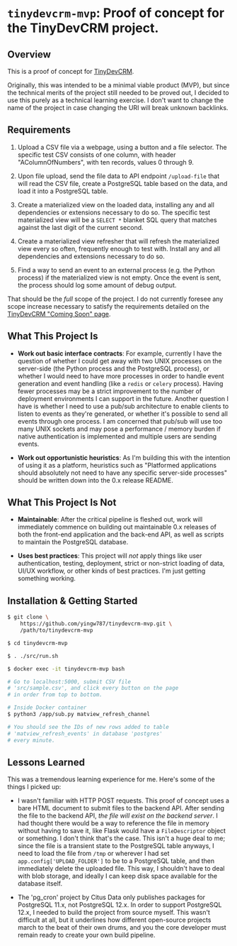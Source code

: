 # `tinydevcrm-mvp`: Proof of concept for the TinyDevCRM project.

## Overview

This is a proof of concept for [TinyDevCRM](https://tinydevcrm.com).

Originally, this was intended to be a minimal viable product (MVP), but since
the technical merits of the project still needed to be proved out, I decided to
use this purely as a technical learning exercise. I don't want to change the
name of the project in case changing the URI will break unknown backlinks.

## Requirements

1.  Upload a CSV file via a webpage, using a button and a file selector. The
    specific test CSV consists of one column, with header "AColumnOfNumbers",
    with ten records, values 0 through 9.

2.  Upon file upload, send the file data to API endpoint `/upload-file` that
    will read the CSV file, create a PostgreSQL table based on the data, and
    load it into a PostgreSQL table.

3.  Create a materialized view on the loaded data, installing any and all
    dependencies or extensions necessary to do so. The specific test
    materialized view will be a `SELECT *` blanket SQL query that matches
    against the last digit of the current second.

4.  Create a materialized view refresher that will refresh the materialized view
    every so often, frequently enough to test with. Install any and all
    dependencies and extensions necessary to do so.

5.  Find a way to send an event to an external process (e.g. the Python process)
    if the materialized view is not empty. Once the event is sent, the process
    should log some amount of debug output.

That should be the *full* scope of the project. I do not currently foresee any
scope increase necessary to satisfy the requirements detailed on the [TinyDevCRM
"Coming Soon" page](https://github.com/yingw787/tinydevcrm-comingsoon).

## What This Project Is

-   **Work out basic interface contracts**: For example, currently I have the
    question of whether I could get away with two UNIX processes on the
    server-side (the Python process and the PostgreSQL process), or whether I
    would need to have more processes in order to handle event generation and
    event handling (like a `redis` or `celery` process). Having fewer processes
    may be a strict improvement to the number of deployment environments I can
    support in the future. Another question I have is whether I need to use a
    pub/sub architecture to enable clients to listen to events as they're
    generated, or whether it's possible to send all events through one process.
    I am concerned that pub/sub will use too many UNIX sockets and may pose a
    performance / memory burden if native authentication is implemented and
    multiple users are sending events.

-   **Work out opportunistic heuristics**: As I'm building this with the
    intention of using it as a platform, heuristics such as "Platformed
    applications should absolutely not need to have any specific server-side
    processes" should be written down into the 0.x release README.

## What This Project Is Not

-   **Maintainable**: After the critical pipeline is fleshed out, work will
    immediately commence on building out maintainable 0.x releases of both the
    front-end application and the back-end API, as well as scripts to maintain
    the PostgreSQL database.

-   **Uses best practices**: This project will *not* apply things like
    user authentication, testing, deployment, strict or non-strict loading of
    data, UI/UX workflow, or other kinds of best practices. I'm just getting
    something working.

## Installation & Getting Started

```bash
$ git clone \
    https://github.com/yingw787/tinydevcrm-mvp.git \
    /path/to/tinydevcrm-mvp

$ cd tinydevcrm-mvp

$ . ./src/run.sh

$ docker exec -it tinydevcrm-mvp bash

# Go to localhost:5000, submit CSV file
# 'src/sample.csv', and click every button on the page
# in order from top to bottom.

# Inside Docker container
$ python3 /app/sub.py matview_refresh_channel

# You should see the IDs of new rows added to table
# 'matview_refresh_events' in database 'postgres'
# every minute.
```

## Lessons Learned

This was a tremendous learning experience for me. Here's some of the things I
picked up:

-   I wasn't familiar with HTTP POST requests. This proof of concept uses a bare
    HTML document to submit files to the backend API. After sending the file to
    the backend API, *the file will exist on the backend server*. I had thought
    there would be a way to reference the file in memory without having to save
    it, like Flask would have a `FileDescriptor` object or something. I don't
    think that's the case. This isn't a huge deal to me; since the file is a
    transient state to the PostgreSQL table anyways, I need to load the file
    from `/tmp` or wherever I had set `app.config['UPLOAD_FOLDER']` to be to a
    PostgreSQL table, and then immediately delete the uploaded file. This way, I
    shouldn't have to deal with blob storage, and ideally I can keep disk space
    available for the database itself.

-   The 'pg_cron' project by Citus Data only publishes packages for PostgreSQL
    11.x, not PostgreSQL 12.x. In order to support PostgreSQL 12.x, I needed to
    build the project from source myself. This wasn't difficult at all, but it
    underlines how different open-source projects march to the beat of their own
    drums, and you the core developer must remain ready to create your own build
    pipeline.
